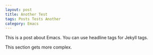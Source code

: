 ```yaml
---
layout: post
title: Another Test
tags: Posts Tests Another
category: Emacs
---
```


This is a post about Emacs. You can use headline tags for Jekyll tags.

This section gets more complex.

